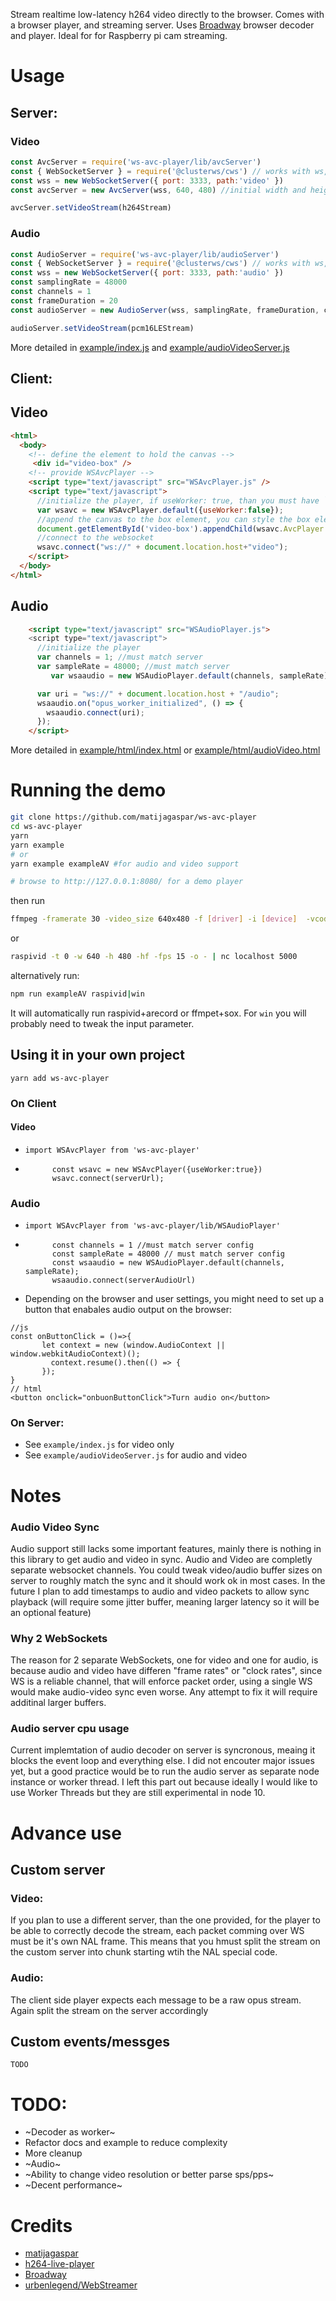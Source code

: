 
Stream realtime low-latency h264 video directly to the browser.
Comes with a browser player, and streaming server.
 Uses [Broadway](https://github.com/mbebenita/Broadway) browser decoder and player. Ideal for for Raspberry pi cam streaming.

# Usage

## Server:

### Video
 ```js
 const AvcServer = require('ws-avc-player/lib/avcServer')
 const { WebSocketServer } = require('@clusterws/cws') // works with ws, legacy uws
 const wss = new WebSocketServer({ port: 3333, path:'video' })
 const avcServer = new AvcServer(wss, 640, 480) //initial width and height (it adapts to the stream)

 avcServer.setVideoStream(h264Stream)
 ```

 ### Audio
 ```js
 const AudioServer = require('ws-avc-player/lib/audioServer')
 const { WebSocketServer } = require('@clusterws/cws') // works with ws, legacy uws
 const wss = new WebSocketServer({ port: 3333, path:'audio' })
 const samplingRate = 48000
const channels = 1
const frameDuration = 20
const audioServer = new AudioServer(wss, samplingRate, frameDuration, channels)

audioServer.setVideoStream(pcm16LEStream)
 ```
More detailed in [example/index.js](example/index.js)  and  [example/audioVideoServer.js](example/audioVideoServer.js) 

## Client: 


## Video
```html
<html>
  <body>
    <!-- define the element to hold the canvas -->
     <div id="video-box" />
    <!-- provide WSAvcPlayer -->
    <script type="text/javascript" src="WSAvcPlayer.js" />
    <script type="text/javascript">
      //initialize the player, if useWorker: true, than you must have `/Decoder.js` availible at the root of the domain.
      var wsavc = new WSAvcPlayer.default({useWorker:false}); 
      //append the canvas to the box element, you can style the box element and canvas.
      document.getElementById('video-box').appendChild(wsavc.AvcPlayer.canvas)
      //connect to the websocket
      wsavc.connect("ws://" + document.location.host+"video");
    </script>    
  </body>
</html>
```
## Audio
```html
    <script type="text/javascript" src="WSAudioPlayer.js">
    <script type="text/javascript">
      //initialize the player
      var channels = 1; //must match server
      var sampleRate = 48000; //must match server
         var wsaaudio = new WSAudioPlayer.default(channels, sampleRate);

      var uri = "ws://" + document.location.host + "/audio";
      wsaaudio.on("opus_worker_initialized", () => {
        wsaaudio.connect(uri);
      });
    </script>    
```

More detailed in [example/html/index.html](example/html/index.html) or [example/html/audioVideo.html](example/html/audioVideo.html)

# Running the demo
```bash
git clone https://github.com/matijagaspar/ws-avc-player
cd ws-avc-player
yarn
yarn example 
# or 
yarn example exampleAV #for audio and video support

# browse to http://127.0.0.1:8080/ for a demo player
```
then run

```bash
ffmpeg -framerate 30 -video_size 640x480 -f [driver] -i [device]  -vcodec libx264 -vprofile baseline -b:v 500k -bufsize 600k -tune zerolatency -pix_fmt yuv420p -r 15 -g 30 -f rawvideo tcp://localhost:5000
```

or
```bash
raspivid -t 0 -w 640 -h 480 -hf -fps 15 -o - | nc localhost 5000
```

alternatively run:
```bash
npm run exampleAV raspivid|win
```
It will automatically run raspivid+arecord or ffmpet+sox. For `win` you will probably need to tweak the input parameter.

## Using it in your own project

`yarn add ws-avc-player`

### On Client

#### Video
* `import WSAvcPlayer from 'ws-avc-player'`
* ``` 
        const wsavc = new WSAvcPlayer({useWorker:true})
        wsavc.connect(serverUrl);

  ```

### Audio 
* `import WSAvcPlayer from 'ws-avc-player/lib/WSAudioPlayer'`
* ``` 
        const channels = 1 //must match server config
        const sampleRate = 48000 // must match server config
        const wsaaudio = new WSAudioPlayer.default(channels, sampleRate);
        wsaaudio.connect(serverAudioUrl)
  ```
* Depending on the browser and user settings, you might need to set up a button that enabales audio output on the browser:
 ```
//js
const onButtonClick = ()=>{
        let context = new (window.AudioContext || window.webkitAudioContext)();
          context.resume().then(() => {
        });
}
// html
<button onclick="onbuonButtonClick">Turn audio on</button>
```

###  On Server:

* See `example/index.js` for video only
* See `example/audioVideoServer.js` for audio and video

# Notes

### Audio Video Sync
Audio support still lacks some important features, mainly there is nothing in this library to get audio and video in sync. Audio and Video are completly separate websocket channels. You could tweak video/audio buffer sizes on server to roughly match the sync and it should work ok in most cases. In the future I plan to add timestamps to audio and video packets to allow sync playback (will require some jitter buffer, meaning larger latency so it will be an optional feature)

### Why 2 WebSockets

The reason for 2 separate WebSockets, one for video and one for audio, is because audio and video have differen "frame rates" or "clock rates", since WS is a reliable channel, that will enforce packet order, using a single WS would make audio-video sync even worse. Any attempt to fix it will require additinal larger buffers.

### Audio server cpu usage
Current implemtation of audio decoder on server is syncronous, meaing it blocks the event loop and everything else. I did not encouter major issues yet, but a good practice would be to run the audio server as separate node instance or worker thread. I left this part out because ideally I would like to use Worker Threads but they are still experimental in node 10.

# Advance use

## Custom server
### Video:
If you plan to use a different server, than the one provided, for the player to be able to correctly decode the stream, each packet comming over WS must be it's own NAL frame. This means that you hmust split the stream on the custom server into chunk starting wtih the NAL special code.
### Audio:
The client side player expects each message to be a raw opus stream. Again split the stream on the server accordingly

## Custom events/messges
`TODO`




# TODO:
 * ~Decoder as worker~
 * Refactor docs and example to reduce complexity
 * More cleanup
 * ~Audio~
 * ~Ability to change video resolution or better parse sps/pps~
 * ~Decent performance~
 
# Credits
* [matijagaspar](https://github.com/matijagaspar)
* [h264-live-player](https://github.com/131/h264-live-player)
* [Broadway](https://github.com/mbebenita/Broadway)
* [urbenlegend/WebStreamer](https://github.com/urbenlegend/WebStreamer)
